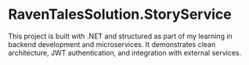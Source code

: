 # RavenTalesSolution.StoryService

This project is built with .NET and structured as part of my learning in backend development and microservices. It demonstrates clean architecture, JWT authentication, and integration with external services.
